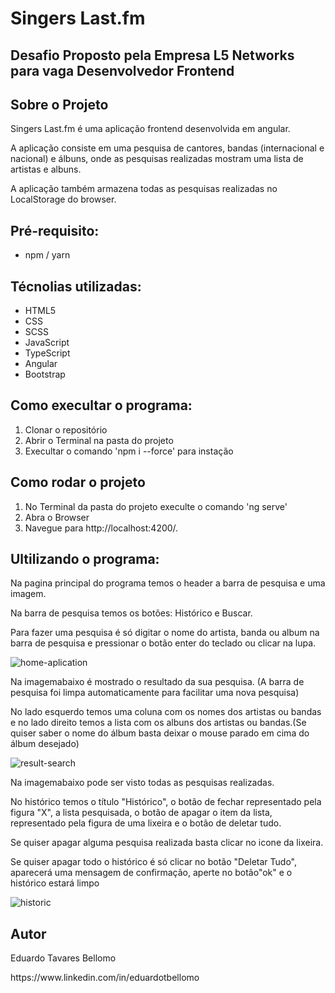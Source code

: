<h1>Singers Last.fm</h1>

<h2>Desafio Proposto pela Empresa L5 Networks para vaga Desenvolvedor Frontend</h2>

<h2> Sobre o Projeto</h2>
<p>Singers Last.fm é uma aplicação frontend desenvolvida em angular.</p>
<p>A aplicação consiste em uma pesquisa de cantores, bandas (internacional e nacional) e álbuns, onde as pesquisas realizadas mostram uma lista de artistas e albuns.</p>
<p>A aplicação também armazena todas as pesquisas realizadas no LocalStorage do browser. </p>

<h2>Pré-requisito:</h2>
<ul>
    <li>npm / yarn</li>
</ul>

<h2>Técnolias utilizadas:</h2>
<ul>
    <li>HTML5</li>
    <li>CSS</li>
    <li>SCSS</li>
    <li>JavaScript</li>
    <li>TypeScript</li>
    <li>Angular</li>
    <li>Bootstrap</li>
</ul>

<h2> Como execultar o programa:</h2>
<ol>
    <li>Clonar o repositório</li>
    <li>Abrir o Terminal na pasta do projeto</li>
    <li>Execultar o comando 'npm i --force' para instação</li>
</ol>

<h2> Como rodar o projeto</h2>
<ol>
    <li>No Terminal da pasta do projeto execulte o comando 'ng serve'</li>
    <li>Abra o Browser</li>
    <li>Navegue para http://localhost:4200/.</li>
</ol>

<h2>Ultilizando o programa:</h2>
<p>Na pagina principal do programa temos o header a barra de pesquisa e uma imagem.</p>
<p>Na barra de pesquisa temos os botões: Histórico e Buscar.</p>
<p>Para fazer uma pesquisa é só digitar o nome do artista, banda ou album na barra de pesquisa e pressionar o botão enter do teclado ou clicar na lupa.</p>

![home-aplication](https://user-images.githubusercontent.com/53662188/236286026-0416961b-042f-4dd6-b4ac-985c3500a1bc.PNG)

<p>Na imagemabaixo é mostrado o resultado da sua pesquisa. (A barra de pesquisa foi limpa automaticamente para facilitar uma nova pesquisa)</p>
<p>No lado esquerdo temos uma coluna com os nomes dos artistas ou bandas e no lado direito temos a lista com os albuns dos artistas ou bandas.(Se quiser saber o nome do álbum basta deixar o mouse parado em cima do álbum desejado)</p>

![result-search](https://user-images.githubusercontent.com/53662188/236287679-3b6c4062-80e3-47ed-a4ed-76c66334c683.PNG)

<p>Na imagemabaixo pode ser visto todas as pesquisas realizadas.</p>
</p>No histórico temos o título "Histórico", o botão de fechar representado pela figura "X", a lista pesquisada, o botão de apagar o item da lista, representado pela figura de uma lixeira e o botão de deletar tudo.</p>
</p>Se quiser apagar alguma pesquisa realizada basta clicar no icone da lixeira.</p>
</p>Se quiser apagar todo o histórico é só clicar no botão "Deletar Tudo", aparecerá uma mensagem de confirmação, aperte no botão"ok" e o histórico estará limpo</p>

![historic](https://user-images.githubusercontent.com/53662188/236289757-ff499b67-ca1f-41ac-bbc9-291799acc559.PNG)


<h2>Autor</h2>
<p>Eduardo Tavares Bellomo</p>
https://www.linkedin.com/in/eduardotbellomo

